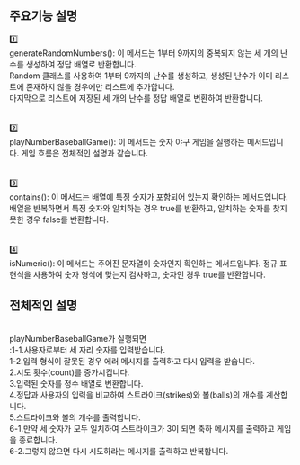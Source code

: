 ## 주요기능 설명

1️⃣
<br>generateRandomNumbers(): 이 메서드는 1부터 9까지의 중복되지 않는 세 개의 난수를 생성하여 정답 배열로 반환합니다.
<br>Random 클래스를 사용하여 1부터 9까지의 난수를 생성하고, 생성된 난수가 이미 리스트에 존재하지 않을 경우에만 리스트에 추가합니다.
<br>마지막으로 리스트에 저장된 세 개의 난수를 정답 배열로 변환하여 반환합니다.
<br><br><br>2️⃣
<br>playNumberBaseballGame(): 이 메서드는 숫자 야구 게임을 실행하는 메서드입니다. 게임 흐름은 전체적인 설명과 같습니다.
<br><br><br>3️⃣
<br>contains(): 이 메서드는 배열에 특정 숫자가 포함되어 있는지 확인하는 메서드입니다.
<br>배열을 반복하면서 특정 숫자와 일치하는 경우 true를 반환하고, 일치하는 숫자를 찾지 못한 경우 false를 반환합니다.
<br><br><br>4️⃣
<br>isNumeric(): 이 메서드는 주어진 문자열이 숫자인지 확인하는 메서드입니다. 정규 표현식을 사용하여 숫자 형식에 맞는지 검사하고, 숫자인 경우 true를 반환합니다.
## 전체적인 설명
<br> playNumberBaseballGame가 실행되면
<br>:1-1.사용자로부터 세 자리 숫자를 입력받습니다.
<br>1-2.입력 형식이 잘못된 경우 에러 메시지를 출력하고 다시 입력을 받습니다.
<br>2.시도 횟수(count)를 증가시킵니다.
<br>3.입력된 숫자를 정수 배열로 변환합니다.
<br>4.정답과 사용자의 입력을 비교하여 스트라이크(strikes)와 볼(balls)의 개수를 계산합니다.
<br>5.스트라이크와 볼의 개수를 출력합니다.
<br>6-1.만약 세 숫자가 모두 일치하여 스트라이크가 3이 되면 축하 메시지를 출력하고 게임을 종료합니다.
<br>6-2.그렇지 않으면 다시 시도하라는 메시지를 출력하고 반복합니다.
